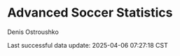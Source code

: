 # Advanced Soccer Statistics
Denis Ostroushko

<!-- gfm -->

Last successful data update: 2025-04-06 07:27:18 CST

